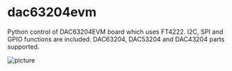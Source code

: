 # dac63204evm
Python control of DAC63204EVM board which uses FT4222. I2C, SPI and GPIO functions are included. DAC63204, DAC53204 and DAC43204 parts supported.

![picture](https://www.ti.com/content/dam/ticom/images/products/ic/dataconverters/evm-board/dac63204evm-angled.png:large)
